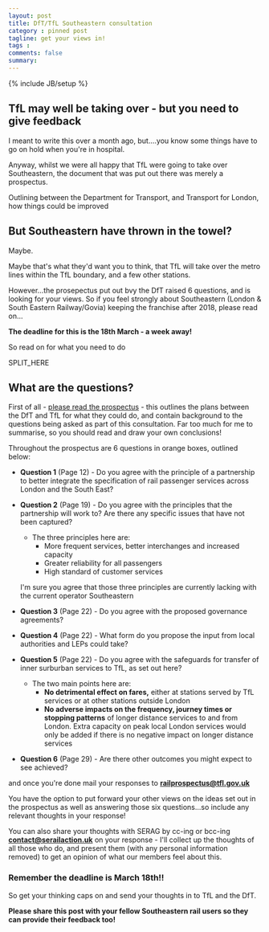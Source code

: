 ```yaml
---
layout: post
title: DfT/TfL Southeastern consultation
category : pinned post
tagline: get your views in!
tags : 
comments: false
summary: 
---
```


{% include JB/setup %}

## TfL may well be taking over - but you need to give feedback

I meant to write this over a month ago, but....you know some things have to go on hold when you're in hospital.

Anyway, whilst we were all happy that TfL were going to take over Southeastern, the document that was put out there was merely a prospectus.

Outlining between the Department for Transport, and Transport for London, how things could be improved

## But Southeastern have thrown in the towel?

Maybe.

Maybe that's what they'd want you to think, that TfL will take over the metro lines within the TfL boundary, and a few other stations.

However...the prosepectus put out bvy the DfT raised 6 questions, and is looking for your views. So if you feel strongly about Southeastern (London & South Eastern Railway/Govia) keeping the franchise after 2018, please read on...

<b>The deadline for this is the 18th March - a week away!</b>

So read on for what you need to do

SPLIT_HERE

## What are the questions?

First of all - [please read the prospectus](http://content.tfl.gov.uk/dft-tfl-rail-prospectus.pdf) - this outlines the plans between the DfT and TfL for what they could do, and contain background to the questions being asked as part of this consultation.  Far too much for me to summarise, so you should read and draw your own conclusions!

Throughout the prospectus are 6 questions in orange boxes, outlined below:

* <b>Question 1</b> (Page 12) - Do you agree with the principle of a partnership to better integrate the specification of rail passenger services across London and the South East?

* <b>Question 2</b> (Page 19) - Do you agree with the principles that the partnership will work to? Are there any specific issues that have not been captured?
  * The three principles here are:
    * More frequent services, better interchanges and increased capacity
    * Greater reliability for all passengers
    * High standard of customer services

  I'm sure you agree that those three principles are currently lacking with the current operator Southeastern

* <b>Question 3</b> (Page 22) - Do you agree with the proposed governance agreements?

* <b>Question 4</b> (Page 22) - What form do you propose the input from local authorities and LEPs could take?

* <b>Question 5</b> (Page 22) - Do you agree with the safeguards for transfer of inner surburban services to TfL, as set out here?
  * The two main points here are:
    * <b>No detrimental effect on fares,</b> either at stations served by TfL services or at other stations outside London
    * <b>No adverse impacts on the frequency, journey times or stopping patterns</b> of longer distance services to and from London. Extra capacity on peak local London services would only be added if there is no negative impact on longer distance services
    
* <b>Question 6</b> (Page 29) - Are there other outcomes you might expect to see achieved?

and once you're done mail your responses to <b>[railprospectus@tfl.gov.uk](mailto:railprospectus@tfl.gov.uk)</b>

You have the option to put forward your other views on the ideas set out in the prospectus as well as answering those six questions...so include any relevant thoughts in your response!

You can also share your thoughts with SERAG by cc-ing or bcc-ing <b>[contact@serailaction.uk](mailto:contact@serailaction.uk)</b> on your response - I'll collect up the thoughts of all those who do, and present them (with any personal information removed) to get an opinion of what our members feel about this.

### Remember the deadline is March 18th!!

So get your thinking caps on and send your thoughts in to TfL and the DfT.

<b>Please share this post with your fellow Southeastern rail users so they can provide their feedback too!</b>